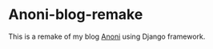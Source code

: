 # Anoni-blog-remake

This is a remake of my blog [Anoni](https://anoni.co.ke/) using Django framework.
